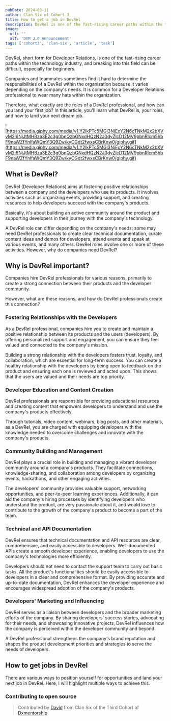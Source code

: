 ```yaml
---
pubDate: 2024-03-11
author: Clan Six of Cohort 3 
title: How to get a job in DevRel
description: DevRel is one of the fast-rising career paths within the technology industry, and breaking into this field can be difficult, especially for beginners.
image:
  url: ''
  alt: 'DXM 3.0 Announcement'
tags: ['cohort3', 'clan-six', 'article', 'task']
---
```


DevRel, short form for Developer Relations, is one of the fast-rising career paths within the technology industry, and breaking into this field can be difficult, especially for beginners.

Companies and teammates sometimes find it hard to determine the responsibilities of a DevRel within the organization because it varies depending on the company's needs. It is common for a Developer Relations professional to wear many hats within the organization.

Therefore, what exactly are the roles of a DevRel professional, and how can you land your first job? In this article, you'll learn what DevRel is, your roles, and how to land your next dream job.

  ![https://media.giphy.com/media/v1.Y2lkPTc5MGI3NjExY2N6cTNkM2x2bXVvM2l6NjJtMHBza3E2c3g0bnQzbGNxdHQzN2J0dyZlcD12MV9pbnRlcm5hbF9naWZfYnlfaWQmY3Q9Zw/kyCGdt2fwxsCBrKnw0/giphy.gif](https://media.giphy.com/media/v1.Y2lkPTc5MGI3NjExY2N6cTNkM2x2bXVvM2l6NjJtMHBza3E2c3g0bnQzbGNxdHQzN2J0dyZlcD12MV9pbnRlcm5hbF9naWZfYnlfaWQmY3Q9Zw/kyCGdt2fwxsCBrKnw0/giphy.gif)

## What is DevRel?
DevRel (Developer Relations) aims at fostering positive relationships between a company and the developers who use its products. It involves activities such as organizing events, providing support, and creating resources to help developers succeed with the company's products. 

Basically, it's about building an active community around the product and supporting developers in their journey with the company's technology.

A DevRel role can differ depending on the company's needs; some may need DevRel professionals to create clear technical documentation, curate content ideas and demos for developers, attend events and speak at various events, and many others. DevRel roles involve one or more of these activities. However, why do companies need DevRel?

## Why is DevRel important?
Companies hire DevRel professionals for various reasons, primarily to create a strong connection between their products and the developer community. 

However, what are these reasons, and how do DevRel professionals create this connection?

### Fostering Relationships with the Developers
As a DevRel professional, companies hire you to create and maintain a positive relationship between its products and the users (developers). By offering personalized support and engagement, you can ensure they feel valued and connected to the company's mission.

Building a strong relationship with the developers fosters trust, loyalty, and collaboration, which are essential for long-term success. You can create a healthy relationship with the developers by being open to feedback on the product and ensuring each one is reviewed and acted upon. This shows that the users are valued and their needs are top priority.

### Developer Education and Content Creation
DevRel professionals are responsible for providing educational resources and creating content that empowers developers to understand and use the company's products effectively.

Through tutorials, video content, webinars, blog posts, and other materials, as a DevRel, you are charged with equipping developers with the knowledge needed to overcome challenges and innovate with the company's products. 

### Community Building and Management
DevRel plays a crucial role in building and managing a vibrant developer community around a company's products. They facilitate connections, knowledge-sharing, and collaboration among developers by organizing events, hackathons, and other engaging activities. 

The developers' community provides valuable support, networking opportunities, and peer-to-peer learning experiences. Additionally, it can aid the company's hiring processes by identifying developers who understand the product, are very passionate about it, and would love to contribute to the growth of the company's product to become a part of the team.

### Technical and API Documentation
DevRel ensures that technical documentation and API resources are clear, comprehensive, and easily accessible to developers. Well-documented APIs create a smooth developer experience, enabling developers to use the company's technologies more efficiently. 

Developers should not need to contact the support team to carry out basic tasks. All the product's functionalities should be easily accessible to developers in a clear and comprehensive format. By providing accurate and up-to-date documentation, DevRel enhances the developer experience and encourages widespread adoption of the company's products.

### Developers' Marketing and Influencing
DevRel serves as a liaison between developers and the broader marketing efforts of the company. By sharing developers' success stories, advocating for their needs, and showcasing innovative projects, DevRel influences how the company is perceived within the developer community and beyond. 

A DevRel professional strengthens the company's brand reputation and shapes the product development priorities and strategies to serve the needs of developers.

## How to get jobs in DevRel
There are various ways to position yourself for opportunities and land your next job in DevRel. Here, I will highlight multiple ways to achieve this.

### Contributing to open source

> Contributed by [David](https://dxmentorship.com/mentees/david) from Clan Six of the Third Cohort of [Dxmentorship](https://dxmentorship.com)
